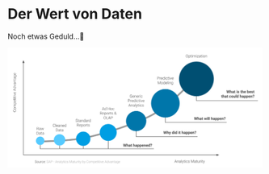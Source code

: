 # Der Wert von Daten

Noch etwas Geduld...👷 



![](../../../.gitbook/assets/analytics-maturity-and-competitive-advantage.png)

